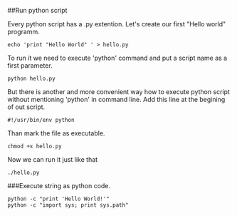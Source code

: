 ##Run python script

Every python script has a .py extention.
Let's create our first "Hello world" programm.


    echo 'print "Hello World" ' > hello.py

To run it we need to execute 'python' command and put a script name as a first parameter.

    python hello.py

But there is another and more convenient way how to execute python script without mentioning 'python' in command line. 
Add this line at the begining of out script.

    #!/usr/bin/env python

Than mark the file as executable.

    chmod +x hello.py

Now we can run it just like that

    ./hello.py

###Execute string as python code.

    python -c "print 'Hello World!'"
    python -c "import sys; print sys.path"
    




